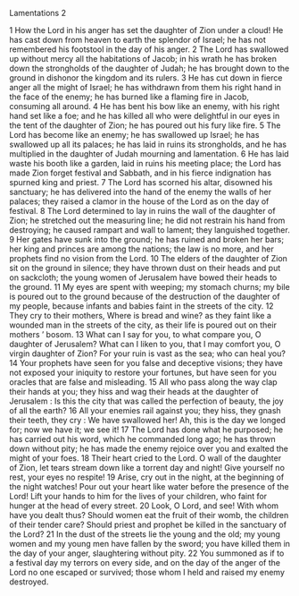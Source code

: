 Lamentations 2

1	How the Lord in his anger has set the daughter of Zion under a cloud! He has cast down from heaven to earth the splendor of Israel; he has not remembered his footstool in the day of his anger.
2	The Lord has swallowed up without mercy all the habitations of Jacob; in his wrath he has broken down the strongholds of the daughter of Judah; he has brought down to the ground in dishonor the kingdom and its rulers.
3	He has cut down in fierce anger all the might of Israel; he has withdrawn from them his right hand in the face of the enemy; he has burned like a flaming fire in Jacob, consuming all around.
4	He has bent his bow like an enemy, with his right hand set like a foe; and he has killed all who were delightful in our eyes in the tent of the daughter of Zion; he has poured out his fury like fire.
5	The Lord has become like an enemy; he has swallowed up Israel; he has swallowed up all its palaces; he has laid in ruins its strongholds, and he has multiplied in the daughter of Judah mourning and lamentation.
6	He has laid waste his booth like a garden, laid in ruins his meeting place; the Lord has made Zion forget festival and Sabbath, and in his fierce indignation has spurned king and priest.
7	The Lord has scorned his altar, disowned his sanctuary; he has delivered into the hand of the enemy the walls of her palaces; they raised a clamor in the house of the Lord as on the day of festival.
8	The Lord determined to lay in ruins the wall of the daughter of Zion; he stretched out the measuring line; he did not restrain his hand from destroying; he caused rampart and wall to lament; they languished together.
9	Her gates have sunk into the ground; he has ruined and broken her bars; her king and princes are among the nations; the law is no more, and her prophets find no vision from the Lord.
10	The elders of the daughter of Zion sit on the ground in silence; they have thrown dust on their heads and put on sackcloth; the young women of Jerusalem have bowed their heads to the ground.
11	My eyes are spent with weeping; my stomach churns; my bile is poured out to the ground because of the destruction of the daughter of my people, because infants and babies faint in the streets of the city.
12	They cry to their mothers, Where is bread and wine? as they faint like a wounded man in the streets of the city, as their life is poured out on their mothers ’ bosom.
13	What can I say for you, to what compare you, O daughter of Jerusalem? What can I liken to you, that I may comfort you, O virgin daughter of Zion? For your ruin is vast as the sea; who can heal you?
14	Your prophets have seen for you false and deceptive visions; they have not exposed your iniquity to restore your fortunes, but have seen for you oracles that are false and misleading.
15	All who pass along the way clap their hands at you; they hiss and wag their heads at the daughter of Jerusalem : Is this the city that was called the perfection of beauty, the joy of all the earth?
16	All your enemies rail against you; they hiss, they gnash their teeth, they cry : We have swallowed her! Ah, this is the day we longed for; now we have it; we see it!
17	The Lord has done what he purposed; he has carried out his word, which he commanded long ago; he has thrown down without pity; he has made the enemy rejoice over you and exalted the might of your foes.
18	Their heart cried to the Lord. O wall of the daughter of Zion, let tears stream down like a torrent day and night! Give yourself no rest, your eyes no respite!
19	Arise, cry out in the night, at the beginning of the night watches! Pour out your heart like water before the presence of the Lord! Lift your hands to him for the lives of your children, who faint for hunger at the head of every street.
20	Look, O Lord, and see! With whom have you dealt thus? Should women eat the fruit of their womb, the children of their tender care? Should priest and prophet be killed in the sanctuary of the Lord?
21	In the dust of the streets lie the young and the old; my young women and my young men have fallen by the sword; you have killed them in the day of your anger, slaughtering without pity.
22	You summoned as if to a festival day my terrors on every side, and on the day of the anger of the Lord no one escaped or survived; those whom I held and raised my enemy destroyed.

